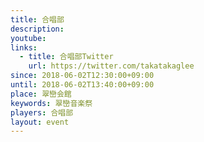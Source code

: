 ```yaml
---
title: 合唱部
description: 
youtube: 
links:
  - title: 合唱部Twitter
    url: https://twitter.com/takatakaglee
since: 2018-06-02T12:30:00+09:00
until: 2018-06-02T13:40:00+09:00
place: 翠巒会館
keywords: 翠巒音楽祭
players: 合唱部
layout: event
---
```

